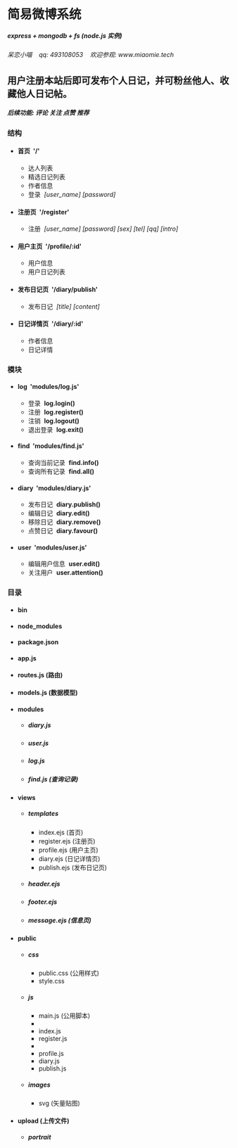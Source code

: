 <h1>简易微博系统</h1>
<h5>express + mongodb + fs (node.js 实例)</h5>
<h6>呆恋小喵&nbsp;&nbsp;&nbsp;&nbsp;qq: 493108053&nbsp;&nbsp;&nbsp;&nbsp;欢迎参观: www.miaomie.tech</h6>

<h2>用户注册本站后即可发布个人日记，并可粉丝他人、收藏他人日记帖。</h2>
<h5>后续功能: 评论 关注 点赞 推荐</h5>

<h3>结构</h3>
<ul>
    <li>
        <h4>首页&nbsp;&nbsp;<strong>'/'</strong></h4>
        <ul>
            <li>达人列表</li>
            <li>精选日记列表</li>
            <li>作者信息</li>
            <li>登录&nbsp;&nbsp;<em>[user_name] [password]</em></li>
        </ul>
    </li>
    <li>
        <h4>注册页&nbsp;&nbsp;<strong>'/register'</strong></h4>
        <ul>
            <li>注册&nbsp;&nbsp;<em>[user_name] [password] [sex] [tel] [qq] [intro]</em></li>
        </ul>
    </li>
    <li>
        <h4>用户主页&nbsp;&nbsp;<strong>'/profile/:id'</strong></h4>
        <ul>
            <li>用户信息</li>
            <li>用户日记列表</li>
        </ul>
    </li>
    <li>
        <h4>发布日记页&nbsp;&nbsp;<strong>'/diary/publish'</strong></h4>
        <ul>
            <li>发布日记&nbsp;&nbsp;<em>[title] [content]</em></li>
        </ul>
    </li>
    <li>
        <h4>日记详情页&nbsp;&nbsp;<strong>'/diary/:id'</strong></h4>
        <ul>
            <li>作者信息</li>
            <li>日记详情</li>
        </ul>
    </li>
</ul>

<h3>模块</h3>
<ul>
    <li>
        <h4>log&nbsp;&nbsp;<strong>'modules/log.js'</strong></h4>
        <ul>
            <li>登录&nbsp;&nbsp;<strong>log.login()</strong></li>
            <li>注册&nbsp;&nbsp;<strong>log.register()</strong></li>
            <li>注销&nbsp;&nbsp;<strong>log.logout()</strong></li>
            <li>退出登录&nbsp;&nbsp;<strong>log.exit()</strong></li>
        </ul>
    </li>
    <li>
        <h4>find&nbsp;&nbsp;<strong>'modules/find.js'</strong></h4>
        <ul>
            <li>查询当前记录&nbsp;&nbsp;<strong>find.info()</strong></li>
            <li>查询所有记录&nbsp;&nbsp;<strong>find.all()</strong></li>
        </ul>
    </li>
    <li>
        <h4>diary&nbsp;&nbsp;<strong>'modules/diary.js'</strong></h4>
        <ul>
            <li>发布日记&nbsp;&nbsp;<strong>diary.publish()</strong></li>
            <li>编辑日记&nbsp;&nbsp;<strong>diary.edit()</strong></li>
            <li>移除日记&nbsp;&nbsp;<strong>diary.remove()</strong></li>
            <li>点赞日记&nbsp;&nbsp;<strong>diary.favour()</strong></li>
        </ul>
    </li>
    <li>
        <h4>user&nbsp;&nbsp;<strong>'modules/user.js'</strong></h4>
        <ul>
            <li>编辑用户信息&nbsp;&nbsp;<strong>user.edit()</strong></li>
            <li>关注用户&nbsp;&nbsp;<strong>user.attention()</strong></li>
        </ul>
    </li>
</ul>

<h3>目录</h3>
<ul>
    <li><h4>bin</h4></li>
    <li><h4>node_modules</h4></li>
    <li><h4>package.json</h4></li>
    <li><h4>app.js</h4></li>
    <li><h4>routes.js (路由)</h4></li>
    <li><h4>models.js (数据模型)</h4></li>
    <li>
        <h4>modules</h4>
        <ul>
            <li><h5>diary.js</h5></li>
            <li><h5>user.js</h5></li>
            <li><h5>log.js</h5></li>
            <li><h5>find.js (查询记录)</h5></li>
        </ul>
    </li>
    <li>
        <h4>views</h4>
        <ul>
            <li>
                <h5>templates</h5>
                <ul>
                    <li>index.ejs (首页)</li>
                    <li>register.ejs (注册页)</li>
                    <li>profile.ejs (用户主页)</li>
                    <li>diary.ejs (日记详情页)</li>
                    <li>publish.ejs (发布日记页)</li>                 
                </ul>
            </li>
            <li><h5>header.ejs</h5></li>
            <li><h5>footer.ejs</h5></li>
            <li><h5>message.ejs (信息页)</h5></li>
        </ul>
    </li>
    <li>
        <h4>public</h4>
        <ul>
            <li>
                <h5>css</h5>
                <ul>
                    <li>public.css (公用样式)</li>
                    <li>style.css</li>
                </ul>
            </li>
            <li>
                <h5>js</h5>
                <ul>
                    <li>main.js (公用脚本)<li>
                    <li>index.js</li>
                    <li>register.js<li>
                    <li>profile.js</li>
                    <li>diary.js</li>
                    <li>publish.js</li>
                </ul>
            </li>
            <li>
                <h5>images</h5>
                <ul>
                    <li>svg (矢量贴图)</li>
                </ul>
            </li>
        </ul>
    </li>
    <li>
        <h4>upload (上传文件)</h4>
        <ul>
            <li><h5>portrait</h5></li>
        </ul>
    </li>
</ul>